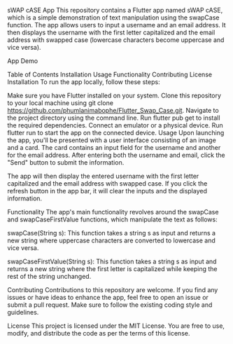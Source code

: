 sWAP cASE App
This repository contains a Flutter app named sWAP cASE, which is a simple demonstration of text manipulation using the swapCase function. The app allows users to input a username and an email address. It then displays the username with the first letter capitalized and the email address with swapped case (lowercase characters become uppercase and vice versa).

App Demo

Table of Contents
Installation
Usage
Functionality
Contributing
License
Installation
To run the app locally, follow these steps:

Make sure you have Flutter installed on your system.
Clone this repository to your local machine using git clone https://github.com/phumlanimabophe/Flutter_Swap_Case.git.
Navigate to the project directory using the command line.
Run flutter pub get to install the required dependencies.
Connect an emulator or a physical device.
Run flutter run to start the app on the connected device.
Usage
Upon launching the app, you'll be presented with a user interface consisting of an image and a card. The card contains an input field for the username and another for the email address. After entering both the username and email, click the "Send" button to submit the information.

The app will then display the entered username with the first letter capitalized and the email address with swapped case. If you click the refresh button in the app bar, it will clear the inputs and the displayed information.

Functionality
The app's main functionality revolves around the swapCase and swapCaseFirstValue functions, which manipulate the text as follows:

swapCase(String s): This function takes a string s as input and returns a new string where uppercase characters are converted to lowercase and vice versa.

swapCaseFirstValue(String s): This function takes a string s as input and returns a new string where the first letter is capitalized while keeping the rest of the string unchanged.

Contributing
Contributions to this repository are welcome. If you find any issues or have ideas to enhance the app, feel free to open an issue or submit a pull request. Make sure to follow the existing coding style and guidelines.

License
This project is licensed under the MIT License. You are free to use, modify, and distribute the code as per the terms of this license.

